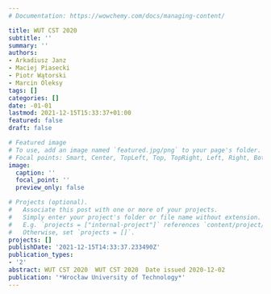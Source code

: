 ```yaml
---
# Documentation: https://wowchemy.com/docs/managing-content/

title: WUT CST 2020
subtitle: ''
summary: ''
authors:
- Arkadiusz Janz
- Maciej Piasecki
- Piotr Wątorski
- Marcin Oleksy
tags: []
categories: []
date: -01-01
lastmod: 2021-12-15T15:33:37+01:00
featured: false
draft: false

# Featured image
# To use, add an image named `featured.jpg/png` to your page's folder.
# Focal points: Smart, Center, TopLeft, Top, TopRight, Left, Right, BottomLeft, Bottom, BottomRight.
image:
  caption: ''
  focal_point: ''
  preview_only: false

# Projects (optional).
#   Associate this post with one or more of your projects.
#   Simply enter your project's folder or file name without extension.
#   E.g. `projects = ["internal-project"]` references `content/project/deep-learning/index.md`.
#   Otherwise, set `projects = []`.
projects: []
publishDate: '2021-12-15T14:33:37.233490Z'
publication_types:
- '2'
abstract: WUT CST 2020  WUT CST 2020  Date issued 2020-12-02
publication: '*Wrocław University of Technology*'
---
```

